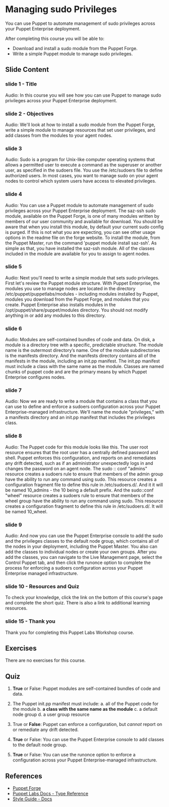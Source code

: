 # Managing sudo Privileges

You can use Puppet to automate management of sudo privileges across your Puppet Enterprise deployment. 

After completing this course you will be able to:

* Download and install a sudo module from the Puppet Forge.
* Write a simple Puppet module to manage sudo privileges.


## Slide Content

### slide 1 - Title
Audio: In this course you will see how you can use Puppet to manage sudo privileges across your Puppet Enterprise deployment. 

### slide 2 - Objectives
Audio: We'll look at how to install a sudo module from the Puppet Forge, write a simple module to manage resources that set user privileges, and add classes from the modules to your agent nodes.

### slide 3
Audio: Sudo is a program for Unix-like computer operating systems that allows a permitted user to execute a command as the superuser or another user, as specified in the sudoers file. You use the /etc/sudoers file to define authorized users. In most cases, you want to manage sudo on your agent nodes to control which system users have access to elevated privileges. 

### slide 4
Audio: You can use a Puppet module to automate management of sudo privileges across your Puppet Enterprise deployment. The saz-ssh sudo module, available on the Puppet Forge, is one of many modules written by members of our user community and available for download. You should be aware that when you install this module, by default your current sudo config is purged. If this is not what you are expecting, you can see other usage options in the readme file on the forge website. To install the module, from the Puppet Master, run the command 'puppet module install saz-ssh'.  As simple as that, you have installed the saz-ssh module. All of the classes included in the module are available for you to assign to agent nodes.

### slide 5
Audio: Next you'll need to write a simple module that sets sudo privileges. First let's review the Puppet module structure. With Puppet Enterprise, the modules you use to manage nodes are located in the directory /etc/puppet/puppetlabs/modules - including modules installed by Puppet, modules you download from the Puppet Forge, and modules that you create. Puppet Enterprise also installs modules in the /opt/puppet/share/puppet/modules directory. You should not modify anything in or add any modules to this directory.

### slide 6
Audio: Modules are self-contained bundles of code and data. On disk, a module is a directory tree with a specific, predictable structure. The module name is the outermost directory’s name. One of the module subdirectories is the manifests directory. And the manifests directory contains all of the manifests in the module, including an init.pp manifest. The init.pp manifest must include a class with the same name as the module. Classes are named chunks of puppet code and are the primary means by which Puppet Enterprise configures nodes.

### slide 7
Audio: Now we are ready to write a module that contains a class that you can use to define and enforce a sudoers configuration across your Puppet Enterprise-managed infrastructure. We'll name the module "privileges," with a manifests directory and an init.pp manifest that includes the privileges class.

### slide 8
Audio: The Puppet code for this module looks like this. The user root resource ensures that the root user has a centrally defined password and shell. Puppet enforces this configuration, and reports on and remediates any drift detected, such as if an administrator unexpectedly logs in and changes the password on an agent node. The sudo :: conf "admins" resource creates a sudoers rule to ensure that members of the admin group have the ability to run any command using sudo. This resource creates a configuration fragment file to define this rule in /etc/sudoers.d/. And it it will be named 10_admins - the 10 being a default prefix. And the sudo::conf "wheel" resource creates a sudoers rule to ensure that members of the wheel group have the ability to run any command using sudo. This resource creates a configuration fragment to define this rule in /etc/sudoers.d/. It will be named 10_wheel.

### slide 9
Audio: And now you can use the Puppet Enterprise console to add the sudo and the privileges classes to the default node group, which contains all of the nodes in your deployment, including the Puppet Master. You also can add the classes to individual nodes or create your own groups. After you add the classes, you can navigate to the Live Management page, select the Control Puppet tab, and then click the runonce option to complete the process for enforcing a sudoers configuration across your Puppet Enterprise managed infrastructure.

### slide 10 - Resources and Quiz

To check your knowledge, click the link on the bottom of this course's page and complete the short quiz. There is also a link to additional learning resources.

### slide 15 - Thank you

Thank you for completing this Puppet Labs Workshop course.


## Exercises
There are no exercises for this course.

## Quiz
1. **True** or False: Puppet modules are self-contained bundles of code and data.

2. The Puppet init.pp manifest must include:
	a. all of the Puppet code for the module
	b. **a class with the same name as the module**
	c. a default node group 
	d. a user group resource
	
3. True or **False**: Puppet can enforce a configuration, but *cannot*  report on or remediate any drift detected.  

4. **True** or False: You can use the Puppet Enterprise console to add classes to the default node group.

5. **True** or False: You can use the runonce option to enforce a configuration across your Puppet Enterprise-managed infrastructure.


## References
* [Puppet Forge](http://forge.puppetlabs.com)
* [Puppet Labs Docs - Type Reference](http://docs.puppetlabs.com/pe/latest/quick_start.html)
* [Style Guide - Docs](http://docs.puppetlabs.com/guides/style_guide.html)
